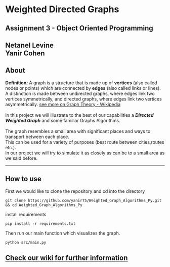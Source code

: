 # Weighted Directed Graphs

## Assignment 3 - Object Oriented Programming

**Netanel Levine**<br>
**Yanir Cohen**
--- 

## About

**Definition:**
A graph is a structure that is made up of **vertices** (also called nodes or points)
which are connected by **edges** (also called links or lines). A distinction is made between undirected graphs, where
edges link two vertices symmetrically, and directed graphs, where edges link two vertices
asymmetrically. <a href="https://en.wikipedia.org/wiki/Graph_theory">see more on Graph Theory - Wikipedia</a><br>
<br>In this project we will illustrate to the best of our capabilities a ***Directed Weighted Graph*** and some familiar
Graphs Algorithms. <br>
<br>The graph resembles a small area with significant places and ways to transport between each place.  
This can be used for a variety of purposes (best route between cities,routes etc.).
<br>In our project we will try to simulate it as closely as can be to a small area as we said before.

---

## How to use
First we would like to clone the repository and cd into the directory
```
git clone https://github.com/yanir75/Weighted_Graph_Algorithms_Py.git && cd Weighted_Graph_Algorithms_Py
```
install requirements
```
pip install -r requirements.txt
```
Then run our main function which visualizes the graph.
```
python src/main.py
```


## <a href="https://github.com/yanir75/Weighted_Graph_Algorithms_Py/wiki">Check our wiki for further information</a>
